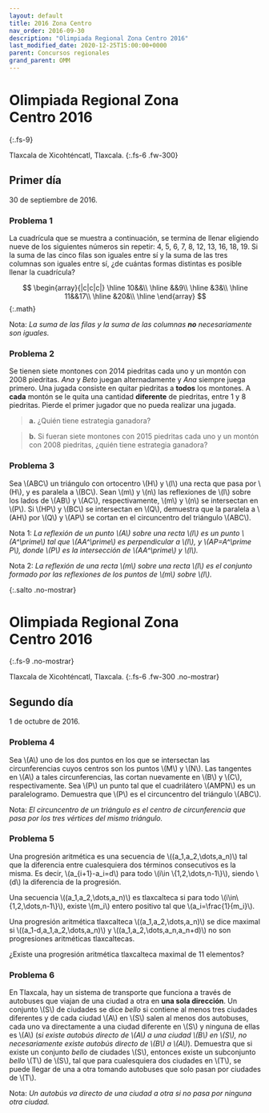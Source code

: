```yaml
---
layout: default
title: 2016 Zona Centro
nav_order: 2016-09-30
description: "Olimpiada Regional Zona Centro 2016"
last_modified_date: 2020-12-25T15:00:00+0000
parent: Concursos regionales
grand_parent: OMM
---
```


<link rel="stylesheet" href="{{ '/assets/css/just-the-docs-degVerde.css' | absolute_url }}">
<script>
    jtd.setTheme('degVerde');
</script>

<!--Recuperado de https://www.facebook.com/OlimpiadaMatematicas/photos/a.474022438331/10151460378448332 -->

# Olimpiada Regional Zona Centro&nbsp;<span class="deg-sitio deg-sitio-texto">2016</span>
{:.fs-9}

Tlaxcala de Xicohténcatl, Tlaxcala.
{:.fs-6 .fw-300}

## <span class="deg-sitio deg-sitio-texto">Primer día</span>
30 de septiembre de 2016.

### Problema&nbsp;<span class="deg-sitio deg-sitio-texto">1</span>

La cuadrícula que se muestra a continuación, se termina de llenar eligiendo nueve de los siguientes números sin repetir: 4, 5, 6, 7, 8, 12, 13, 16, 18, 19. Si la suma de las cinco filas son iguales entre sí y la suma de las tres columnas son iguales entre sí, ¿de cuántas formas distintas es posible llenar la cuadrícula?

$$
\begin{array}{|c|c|c|}
\hline
10&&\\
\hline
&&9\\
\hline
&3&\\
\hline
11&&17\\
\hline
&20&\\
\hline
\end{array}
$$
{:.math}

Nota: *La suma de las filas y la suma de las columnas **no** necesariamente son iguales.*

### Problema&nbsp;<span class="deg-sitio deg-sitio-texto">2</span>

Se tienen siete montones con 2014 piedritas cada uno y un montón con 2008 piedritas. *Ana* y *Beto* juegan alternadamente y *Ana* siempre juega primero. Una jugada consiste en quitar piedritas a **todos** los montones. A **cada** montón se le quita una cantidad **diferente** de piedritas, entre 1 y 8 piedritas. Pierde el primer jugador que no pueda realizar una jugada.

>**a.** ¿Quién tiene estrategia ganadora?

>**b.** Si fueran siete montones con 2015 piedritas cada uno y un montón con 2008 piedritas, ¿quién tiene estrategia ganadora?

### Problema&nbsp;<span class="deg-sitio deg-sitio-texto">3</span>

Sea \\(ABC\\) un triángulo con ortocentro \\(H\\) y \\(l\\) una recta que pasa por \\(H\\), y es paralela a \\(BC\\). Sean \\(m\\) y \\(n\\) las reflexiones de \\(l\\) sobre los lados de \\(AB\\) y \\(AC\\), respectivamente, \\(m\\) y \\(n\\) se intersectan en \\(P\\). Si \\(HP\\) y \\(BC\\) se intersectan en \\(Q\\), demuestra que la paralela a \\(AH\\) por \\(Q\\) y \\(AP\\) se cortan en el circuncentro del triángulo \\(ABC\\).

Nota 1: *La reflexión de un punto \\(A\\) sobre una recta \\(l\\) es un punto \\(A^\prime\\) tal que \\(AA^\prime\\) es perpendicular a \\(l\\), y \\(AP=A^\prime P\\), donde \\(P\\) es la intersección de \\(AA^\prime\\) y \\(l\\).*

Nota 2: *La reflexión de una recta \\(m\\) sobre una recta \\(l\\) es el conjunto formado por las reflexiones de los puntos de \\(m\\) sobre \\(l\\).*


<div></div>
{:.salto .no-mostrar}

# Olimpiada Regional Zona Centro&nbsp;<span class="deg-sitio deg-sitio-texto">2016</span>
{:.fs-9 .no-mostrar}

Tlaxcala de Xicohténcatl, Tlaxcala.
{:.fs-6 .fw-300 .no-mostrar}

## <span class="deg-sitio deg-sitio-texto">Segundo día</span>
1 de octubre de 2016.

### Problema&nbsp;<span class="deg-sitio deg-sitio-texto">4</span>

Sea \\(A\\) uno de los dos puntos en los que se intersectan las circunferencias cuyos centros son los puntos \\(M\\) y \\(N\\). Las tangentes en \\(A\\) a tales circunferencias, las cortan nuevamente en \\(B\\) y \\(C\\), respectivamente. Sea \\(P\\) un punto tal que el cuadrilátero \\(AMPN\\) es un paralelogramo. Demuestra que \\(P\\) es el circuncentro del triángulo \\(ABC\\).

Nota: *El circuncentro de un triángulo es el centro de circunferencia que pasa por los tres vértices del mismo triángulo.*

### Problema&nbsp;<span class="deg-sitio deg-sitio-texto">5</span>

Una progresión aritmética es una secuencia de \\((a_1,a_2,\dots,a_n)\\) tal que la diferencia entre cualesquiera dos términos consecutivos es la misma. Es decir, \\(a_{i+1}-a_i=d\\) para todo \\(i\in \\{1,2,\dots,n-1\\}\\), siendo \\(d\\) la diferencia de la progresión.

Una secuencia \\((a_1,a_2,\dots,a_n)\\) es tlaxcalteca si para todo \\(i\in\\{1,2,\dots,n-1\\}\\), existe \\(m_i\\) entero positivo tal que \\(a_i=\frac{1}{m_i}\\).

Una progresión aritmética tlaxcalteca \\((a_1,a_2,\dots,a_n)\\) se dice maximal si \\((a_1-d,a_1,a_2,\dots,a_n)\\) y \\((a_1,a_2,\dots,a_n,a_n+d)\\) no son progresiones aritméticas tlaxcaltecas.

¿Existe una progresión aritmética tlaxcalteca maximal de 11 elementos?

### Problema&nbsp;<span class="deg-sitio deg-sitio-texto">6</span>

En Tlaxcala, hay un sistema de transporte que funciona a través de autobuses que viajan de una ciudad a otra en **una sola dirección**. Un conjunto \\(S\\) de ciudades se dice *bello* si contiene al menos tres ciudades diferentes y de cada ciudad \\(A\\) en \\(S\\) salen al menos dos autobuses, cada uno va directamente a una ciudad diferente en \\(S\\) y ninguna de ellas es \\(A\\) (*si existe autobús directo de \\(A\\) a una ciudad \\(B\\) en \\(S\\), no necesariamente existe autobús directo de \\(B\\) a \\(A\\)*). Demuestra que si existe un conjunto *bello* de ciudades \\(S\\), entonces existe un subconjunto *bello* \\(T\\) de \\(S\\), tal que para cualesquiera dos ciudades en \\(T\\), se puede llegar de una a otra tomando autobuses que solo pasan por ciudades de \\(T\\).

Nota: *Un autobús va directo de una ciudad a otra si no pasa por ninguna otra ciudad.*

